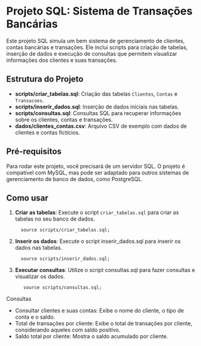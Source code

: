 # Projeto SQL: Sistema de Transações Bancárias

Este projeto SQL simula um bem sistema de gerenciamento de clientes, contas bancárias e transações. Ele inclui scripts para criação de tabelas, inserção de dados e execução de consultas que permitem visualizar informações dos clientes e suas transações.

## Estrutura do Projeto

- **scripts/criar_tabelas.sql**: Criação das tabelas `Clientes`, `Contas` e `Transacoes`.
- **scripts/inserir_dados.sql**: Inserção de dados iniciais nas tabelas.
- **scripts/consultas.sql**: Consultas SQL para recuperar informações sobre os clientes, contas e transações.
- **dados/clientes_contas.csv**: Arquivo CSV de exemplo com dados de clientes e contas fictícios.

## Pré-requisitos

Para rodar este projeto, você precisará de um servidor SQL. O projeto é compatível com MySQL, mas pode ser adaptado para outros sistemas de gerenciamento de banco de dados, como PostgreSQL.

## Como usar

1. **Criar as tabelas**: Execute o script `criar_tabelas.sql` para criar as tabelas no seu banco de dados.
   
         source scripts/criar_tabelas.sql;

2. **Inserir os dados**: Execute o script inserir_dados.sql para inserir os dados nas tabelas.


         source scripts/inserir_dados.sql;

3. **Executar consultas**: Utilize o script consultas.sql para fazer consultas e visualizar os dados.

          source scripts/consultas.sql;
Consultas

   - Consultar clientes e suas contas: Exibe o nome do cliente, o tipo de conta e o saldo.
   - Total de transações por cliente: Exibe o total de transações por cliente, considerando aqueles com saldo positivo.
   - Saldo total por cliente: Mostra o saldo acumulado por cliente.


